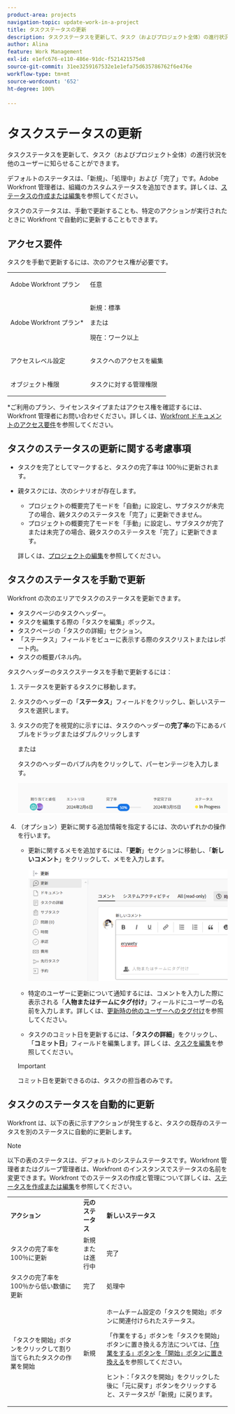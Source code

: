 ```yaml
---
product-area: projects
navigation-topic: update-work-in-a-project
title: タスクステータスの更新
description: タスクステータスを更新して、タスク（およびプロジェクト全体）の進行状況を他のユーザーに知らせることができます。
author: Alina
feature: Work Management
exl-id: e1efc676-e110-486e-91dc-f521421575e8
source-git-commit: 31ee3259167532e1e1efa75d635786762f6e476e
workflow-type: tm+mt
source-wordcount: '652'
ht-degree: 100%

---
```


# タスクステータスの更新

タスクステータスを更新して、タスク（およびプロジェクト全体）の進行状況を他のユーザーに知らせることができます。

デフォルトのステータスは、「新規」、「処理中」および「完了」です。Adobe Workfront 管理者は、組織のカスタムステータスを追加できます。詳しくは、[ステータスの作成または編集](../../../administration-and-setup/customize-workfront/creating-custom-status-and-priority-labels/create-or-edit-a-status.md)を参照してください。

タスクのステータスは、手動で更新することも、特定のアクションが実行されたときに Workfront で自動的に更新することもできます。

## アクセス要件

タスクを手動で更新するには、次のアクセス権が必要です。

<table style="table-layout:auto"> 
 <col> 
 <col> 
 <tbody> 
  <tr> 
   <td role="rowheader">Adobe Workfront プラン</td> 
   <td> <p>任意</p> </td> 
  </tr> 
  <tr> 
   <td role="rowheader">Adobe Workfront プラン*</td> 
   <td> <p>新規：標準</p> 
   または
   <p>現在：ワーク以上</p>
   </td> 
  </tr> 
  <tr> 
   <td role="rowheader">アクセスレベル設定</td> 
   <td> <p>タスクへのアクセスを編集</p>  </td> 
  </tr> 
  <tr> 
   <td role="rowheader">オブジェクト権限</td> 
   <td> <p>タスクに対する管理権限</p> </td> 
  </tr> 
 </tbody> 
</table>

*ご利用のプラン、ライセンスタイプまたはアクセス権を確認するには、Workfront 管理者にお問い合わせください。詳しくは、[Workfront ドキュメントのアクセス要件](/help/quicksilver/administration-and-setup/add-users/access-levels-and-object-permissions/access-level-requirements-in-documentation.md)を参照してください。

## タスクのステータスの更新に関する考慮事項

* タスクを完了としてマークすると、タスクの完了率は 100％に更新されます。
* 親タスクには、次のシナリオが存在します。
   * プロジェクトの概要完了モードを「自動」に設定し、サブタスクが未完了の場合、親タスクのステータスを「完了」に更新できません。
   * プロジェクトの概要完了モードを「手動」に設定し、サブタスクが完了または未完了の場合、親タスクのステータスを「完了」に更新できます。

  詳しくは、[プロジェクトの編集](../manage-projects/edit-projects.md)を参照してください。

## タスクのステータスを手動で更新

Workfront の次のエリアでタスクのステータスを更新できます。

* タスクページのタスクヘッダー。
* タスクを編集する際の「タスクを編集」ボックス。
* タスクページの「タスクの詳細」セクション。
* 「ステータス」フィールドをビューに表示する際のタスクリストまたはレポート内。
* タスクの概要パネル内。

タスクヘッダーのタスクステータスを手動で更新するには：

1. ステータスを更新するタスクに移動します。
1. タスクのヘッダーの「**ステータス**」フィールドをクリックし、新しいステータスを選択します。
1. タスクの完了を視覚的に示すには、タスクのヘッダーの&#x200B;**完了率**&#x200B;の下にあるバブルをドラッグまたはダブルクリックします

   または

   タスクのヘッダーのバブル内をクリックして、パーセンテージを入力します。

   ![](assets/percent-complete-status-widgets-task-header.png)

1. （オプション）更新に関する追加情報を指定するには、次のいずれかの操作を行います。

   * 更新に関するメモを追加するには、「**更新**」セクションに移動し、「**新しいコメント**」をクリックして、メモを入力します。

     ![](assets/add-update-to-task.png)

   * 特定のユーザーに更新について通知するには、コメントを入力した際に表示される「**人物またはチームにタグ付け**」フィールドにユーザーの名前を入力します。詳しくは、[更新時の他のユーザーへのタグ付け](/help/quicksilver/workfront-basics/updating-work-items-and-viewing-updates/tag-others-on-updates.md)を参照してください。
   * タスクのコミット日を更新するには、「**タスクの詳細**」をクリックし、「**コミット日**」フィールドを編集します。詳しくは、[タスクを編集](/help/quicksilver/manage-work/tasks/manage-tasks/edit-tasks.md)を参照してください。


   >[!IMPORTANT]
   >
   >  コミット日を更新できるのは、タスクの担当者のみです。

<!--old functionality in old commenting: 

1. Go to a task that you are assigned to for which you want to update the status.
1. Click the **Status** field in the task header and select a new status. 
1. (Optional) Do any of the following to provide additional information about the update, then click **Update** or, if the task has the **Complete** status, click **Done:**

   * To add a note about the update, go to the **Updates** area and click **Start a new update**, then type your note.  

   * To notify certain users about the update, type their names in the **Notify** box that appears when you type a note about the update. For more information, see [Tag others on updates](../../../workfront-basics/updating-work-items-and-viewing-updates/tag-others-on-updates.md). 
   * To update the condition of the task, click **Select Condition** to the right of the **Notify** box (these appear when you type a note about the update), then select the condition that best reflects the current condition of the task.
   
   * To update the Commit Date of the task, expand the **Commit Date** drop-down calendar, and select a new Commit Date. 
   * To provide a visual indication of task completion, drag the bubble under Percent Complete or double-click it to enter a percent value.   
     ![](assets/drag-the-progress-bar-350x155.png)-->

## タスクのステータスを自動的に更新

Workfront は、以下の表に示すアクションが発生すると、タスクの既存のステータスを別のステータスに自動的に更新します。

>[!NOTE]
>
>以下の表のステータスは、デフォルトのシステムステータスです。Workfront 管理者またはグループ管理者は、Workfront のインスタンスでステータスの名前を変更できます。Workfront でのステータスの作成と管理について詳しくは、[ステータスを作成または編集](../../../administration-and-setup/customize-workfront/creating-custom-status-and-priority-labels/create-or-edit-a-status.md)を参照してください。

<table style="table-layout:auto"> 
 <col> 
 <col> 
 <col> 
 <tbody> 
  <tr> 
   <td><b>アクション</b></td> 
   <td><b>元のステータス</b></td> 
   <td><b>新しいステータス</b></td> 
  </tr> 
  <tr> 
   <td>タスクの完了率を 100％に更新</td> 
   <td>新規または進行中</td> 
   <td>完了</td> 
  </tr> 
  <tr> 
   <td>タスクの完了率を 100％から低い数値に更新</td> 
   <td>完了</td> 
   <td>処理中</td> 
  </tr> 
  <tr data-mc-conditions=""> 
   <td><span>「タスクを開始」ボタンをクリックして割り当てられたタスクの作業を開始</span> </td> 
   <td><span>新規</span> </td> 
   <td> <p>ホームチーム設定の「タスクを開始」ボタンに関連付けられたステータス。</p> <p>「作業をする」ボタンを「タスクを開始」ボタンに置き換える方法については、<span href="../../../people-teams-and-groups/create-and-manage-teams/work-on-it-button-to-start-button.md"><a href="../../../people-teams-and-groups/create-and-manage-teams/work-on-it-button-to-start-button.md" class="MCXref xref">「作業をする」ボタンを「開始」ボタンに置き換える</a></span>を参照してください。</p> <p>ヒント：「タスクを開始」を<span>クリック</span>した後に<span data-mc-conditions="QuicksilverOrClassic.Quicksilver">「元に戻す」ボタン</span>をクリックすると、ステータスが「新規」に戻ります。 </p> </td> 
  </tr> 
 </tbody> 
</table>

